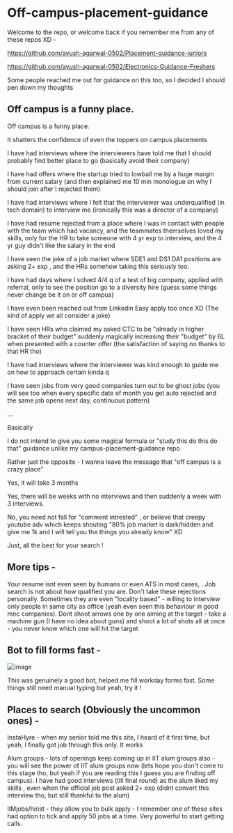 # Off-campus-placement-guidance

Welcome to the repo, or welcome back if you remember me from any of these repos XD - 

https://github.com/ayush-agarwal-0502/Placement-guidance-juniors

https://github.com/ayush-agarwal-0502/Electronics-Guidance-Freshers

Some people reached me out for guidance on this too, so I decided I should pen down my thoughts 

## Off campus is a funny place.

Off campus is a funny place.

It shatters the confidence of even the toppers on campus placements

I have had interviews where the interviewers have told me that I should probably find better place to go (basically avoid their company)

I have had offers where the startup tried to lowball me by a huge margin from current salary (and then explained me 10 min monologue on why I should join after I rejected them)

I have had interviews where I felt that the interviewer was underqualified (in tech domain) to interview me (ironically this was a director of a company)

I have had resume rejected from a place where I was in contact with people with the team which had vacancy, and the teammates themselves loved my skills, only for the HR to take someone with 4 yr exp to interview, and the 4 yr guy didn't like the salary in the end 

I have seen the joke of a job market where SDE1 and DS1 DA1 positions are asking 2+ exp , and the HRs somehow taking this seriously too.

I have had days where I solved 4/4 q of a test of big company, applied with referral, only to see the position go to a diversity hire (guess some things never change be it on or off campus)

I have even been reached out from Linkedin Easy apply too once XD (The kind of apply we all consider a joke) 

I have seen HRs who claimed my asked CTC to be "already in higher bracket of their budget" suddenly magically increasing their "budget" by 6L when presented with a counter offer (the satisfaction of saying no thanks to that HR tho)

I have had interviews where the interviewer was kind enough to guide me on how to approach certain kinda q

I have seen jobs from very good companies turn out to be ghost jobs (you will see too when every specific date of month you get auto rejected and the same job opens next day, continuous pattern)

...

Basically

I do not intend to give you some magical formula or "study this do this do that" guidance unlike my campus-placement-guidance repo

Rather just the opposite - I wanna leave the message that "off campus is a crazy place"

Yes, it will take 3 months 

Yes, there will be weeks with no interviews and then suddenly a week with 3 interviews. 

No, you need not fall for "comment intrested" , or believe that creepy youtube adv which keeps shouting "80% job market is dark/hidden and give me 1k and I will tell you the things you already know" XD

Just, all the best for your search !

## More tips - 

Your resume isnt even seen by humans or even ATS in most cases, . Job search is not about how qualified you are. Don't take these rejections personally. Sometimes they are even "locality based" - willing to interview only people in same city as office (yeah even seen this behaviour in good mnc companies). Dont shoot arrows one by one aiming at the target - take a machine gun (I have no idea about guns) and shoot a lot of shots all at once - you never know which one will hit the target

## Bot to fill forms fast - 

![image](https://github.com/user-attachments/assets/8e1c6ca7-24a8-4502-8e7f-0d515d571242)

This was genuinely a good bot, helped me fill workday forms fast. Some things still need manual typing but yeah, try it !

## Places to search (Obviously the uncommon ones) - 

InstaHyre - when my senior told me this site, I heard of it first time, but yeah, I finally got job through this only. It works

Alum groups - lots of openings keep coming up in IIT alum groups also - you will see the power of IIT alum groups now (lets hope you don't come to this stage tho, but yeah if you are reading this I guess you are finding off campus). I have had good interviews (till final round) as the alum liked my skills , even when the official job post asked 2+ exp (didnt convert this interview tho, but still thankful to the alum)

IIMjobs/hirist - they allow you to bulk apply - I remember one of these sites had option to tick and apply 50 jobs at a time. Very powerful to start getting calls. 






